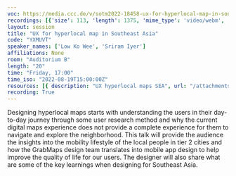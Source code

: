 ```yaml
---
voc: https://media.ccc.de/v/sotm2022-18458-ux-for-hyperlocal-map-in-southeast-asia
recordings: [{'size': 113, 'length': 1375, 'mime_type': 'video/webm', 'language': 'eng', 'filename': 'sotm2022-18458-eng-UX_for_hyperlocal_map_in_Southeast_Asia_webm-hd.webm', 'state': 'new', 'folder': 'webm-hd', 'high_quality': True, 'width': 1920, 'height': 1080, 'updated_at': '2022-09-24T19:32:03.616+02:00', 'recording_url': 'https://cdn.media.ccc.de/events/sotm/2022/webm-hd/sotm2022-18458-eng-UX_for_hyperlocal_map_in_Southeast_Asia_webm-hd.webm', 'url': 'https://api.media.ccc.de/public/recordings/61985', 'event_url': 'https://api.media.ccc.de/public/events/344128b9-e2df-5f62-8384-92f207a8150d', 'conference_url': 'https://api.media.ccc.de/public/conferences/sotm2022'}, {'size': 52, 'length': 1375, 'mime_type': 'video/webm', 'language': 'eng', 'filename': 'sotm2022-18458-eng-UX_for_hyperlocal_map_in_Southeast_Asia_webm-sd.webm', 'state': 'new', 'folder': 'webm-sd', 'high_quality': False, 'width': 720, 'height': 576, 'updated_at': '2022-09-24T19:11:03.802+02:00', 'recording_url': 'https://cdn.media.ccc.de/events/sotm/2022/webm-sd/sotm2022-18458-eng-UX_for_hyperlocal_map_in_Southeast_Asia_webm-sd.webm', 'url': 'https://api.media.ccc.de/public/recordings/61984', 'event_url': 'https://api.media.ccc.de/public/events/344128b9-e2df-5f62-8384-92f207a8150d', 'conference_url': 'https://api.media.ccc.de/public/conferences/sotm2022'}, {'size': 20, 'length': 1357, 'mime_type': 'audio/mpeg', 'language': 'eng', 'filename': 'sotm2022-18458-eng-UX_for_hyperlocal_map_in_Southeast_Asia_mp3.mp3', 'state': 'new', 'folder': 'mp3', 'high_quality': False, 'width': 0, 'height': 0, 'updated_at': '2022-09-24T18:55:03.486+02:00', 'recording_url': 'https://cdn.media.ccc.de/events/sotm/2022/mp3/sotm2022-18458-eng-UX_for_hyperlocal_map_in_Southeast_Asia_mp3.mp3', 'url': 'https://api.media.ccc.de/public/recordings/61980', 'event_url': 'https://api.media.ccc.de/public/events/344128b9-e2df-5f62-8384-92f207a8150d', 'conference_url': 'https://api.media.ccc.de/public/conferences/sotm2022'}, {'size': 40, 'length': 1375, 'mime_type': 'video/mp4', 'language': 'eng', 'filename': 'sotm2022-18458-eng-UX_for_hyperlocal_map_in_Southeast_Asia_sd.mp4', 'state': 'new', 'folder': 'h264-sd', 'high_quality': False, 'width': 720, 'height': 576, 'updated_at': '2022-09-24T18:54:04.649+02:00', 'recording_url': 'https://cdn.media.ccc.de/events/sotm/2022/h264-sd/sotm2022-18458-eng-UX_for_hyperlocal_map_in_Southeast_Asia_sd.mp4', 'url': 'https://api.media.ccc.de/public/recordings/61979', 'event_url': 'https://api.media.ccc.de/public/events/344128b9-e2df-5f62-8384-92f207a8150d', 'conference_url': 'https://api.media.ccc.de/public/conferences/sotm2022'}, {'size': 93, 'length': 1375, 'mime_type': 'video/mp4', 'language': 'eng', 'filename': 'sotm2022-18458-eng-UX_for_hyperlocal_map_in_Southeast_Asia_hd.mp4', 'state': 'new', 'folder': 'h264-hd', 'high_quality': True, 'width': 1920, 'height': 1080, 'updated_at': '2022-09-24T18:35:52.275+02:00', 'recording_url': 'https://cdn.media.ccc.de/events/sotm/2022/h264-hd/sotm2022-18458-eng-UX_for_hyperlocal_map_in_Southeast_Asia_hd.mp4', 'url': 'https://api.media.ccc.de/public/recordings/61970', 'event_url': 'https://api.media.ccc.de/public/events/344128b9-e2df-5f62-8384-92f207a8150d', 'conference_url': 'https://api.media.ccc.de/public/conferences/sotm2022'}]
layout: session
title: "UX for hyperlocal map in Southeast Asia"
code: "YXMUVT"
speaker_names: ['Low Ko Wee', 'Sriram Iyer']
affiliations: None
room: "Auditorium B"
length: "20"
time: "Friday, 17:00"
time_iso: "2022-08-19T15:00:00Z"
resources: [{ description: "UX hyperlocal maps SEA", url: "/attachments/YXMUVT_PDF_SoTM_2022_-_UX_for_Hyperlocal_Maps_in_SEA_IwiteGv.pdf" }]
recording: True
---
```


Designing hyperlocal maps starts with understanding the users in their day-to-day journey through some user research method and why the current digital maps experience does not provide a complete experience for them to navigate and explore the neighborhood. This talk will provide the audience the insights into the mobility lifestyle of the local people in tier 2 cities and how the GrabMaps design team translates into mobile app design to help improve the quality of life for our users. The designer will also share what are some of the key learnings when designing for Southeast Asia.

